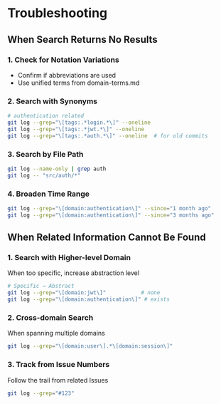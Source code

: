 # Troubleshooting

## When Search Returns No Results

### 1. Check for Notation Variations

- Confirm if abbreviations are used
- Use unified terms from domain-terms.md

### 2. Search with Synonyms

```bash
# authentication related
git log --grep="\[tags:.*login.*\]" --oneline
git log --grep="\[tags:.*jwt.*\]" --oneline
git log --grep="\[tags:.*auth.*\]" --oneline  # for old commits
```

### 3. Search by File Path

```bash
git log --name-only | grep auth
git log -- "src/auth/*"
```

### 4. Broaden Time Range

```bash
git log --grep="\[domain:authentication\]" --since="1 month ago"
git log --grep="\[domain:authentication\]" --since="3 months ago"
```

## When Related Information Cannot Be Found

### 1. Search with Higher-level Domain

When too specific, increase abstraction level

```bash
# Specific → Abstract
git log --grep="\[domain:jwt\]"           # none
git log --grep="\[domain:authentication\]" # exists
```

### 2. Cross-domain Search

When spanning multiple domains

```bash
git log --grep="\[domain:user\].*\[domain:session\]"
```

### 3. Track from Issue Numbers

Follow the trail from related Issues

```bash
git log --grep="#123"
```